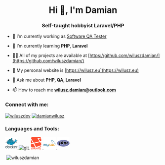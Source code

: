 <h1 align="center">Hi 👋, I'm Damian</h1>
<h3 align="center">Self-taught hobbyist Laravel/PHP</h3>

- 🔭 I’m currently working as [Software QA Tester](https://www.linkedin.com/in/damianwilusz/)

- 🌱 I’m currently learning **PHP**, **Laravel**

- 👨‍💻 All of my projects are available at [https://github.com/wiluszdamian/](https://github.com/wiluszdamian/)

- 📝 My personal website is [https://wilusz.eu](https://wilusz.eu)

- 💬 Ask me about **PHP, QA, Laravel**

- 📫 How to reach me **wilusz.damian@outlook.com**

<h3 align="left">Connect with me:</h3>
<p align="left">
<a href="https://twitter.com/wiluszdev" target="blank"><img align="center" src="https://raw.githubusercontent.com/rahuldkjain/github-profile-readme-generator/master/src/images/icons/Social/twitter.svg" alt="wiluszdev" height="30" width="40" /></a>
<a href="https://linkedin.com/in/damianwilusz" target="blank"><img align="center" src="https://raw.githubusercontent.com/rahuldkjain/github-profile-readme-generator/master/src/images/icons/Social/linked-in-alt.svg" alt="damianwilusz" height="30" width="40" /></a>
</p>

<h3 align="left">Languages and Tools:</h3>
<p align="left"> <a href="https://www.docker.com/" target="_blank" rel="noreferrer"> <img src="https://raw.githubusercontent.com/devicons/devicon/master/icons/docker/docker-original-wordmark.svg" alt="docker" width="40" height="40"/> </a> <a href="https://git-scm.com/" target="_blank" rel="noreferrer"> <img src="https://www.vectorlogo.zone/logos/git-scm/git-scm-icon.svg" alt="git" width="40" height="40"/> </a> <a href="https://laravel.com/" target="_blank" rel="noreferrer"> <img src="https://raw.githubusercontent.com/devicons/devicon/master/icons/laravel/laravel-plain-wordmark.svg" alt="laravel" width="40" height="40"/> </a> <a href="https://www.mysql.com/" target="_blank" rel="noreferrer"> <img src="https://raw.githubusercontent.com/devicons/devicon/master/icons/mysql/mysql-original-wordmark.svg" alt="mysql" width="40" height="40"/> </a> <a href="https://www.php.net" target="_blank" rel="noreferrer"> <img src="https://raw.githubusercontent.com/devicons/devicon/master/icons/php/php-original.svg" alt="php" width="40" height="40"/> </a> </p>

<p>&nbsp;<img align="center" src="https://github-readme-stats.vercel.app/api?username=wiluszdamian&show_icons=true&locale=en" alt="wiluszdamian" /></p>
